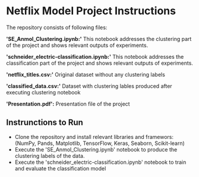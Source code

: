 # Netflix Model Project Instructions


The repository consists of following files:

**'SE_Anmol_Clustering.ipynb:'** This notebook addresses the clustering part of the project and shows relevant outputs of experiments.

**'schneider_electric-classification.ipynb:'** This notebook addresses the classification part of the project and shows relevant outputs of experiments.

**'netflix_titles.csv:'** Original dataset without any clustering labels

**'classified_data.csv:'** Dataset with clustering lables produced after executing clustering notebook

**'Presentation.pdf':** Presentation file of the project

## Instrunctions to Run

* Clone the repository and install relevant libraries and framewors: (NumPy, Pands, Matplotlib, TensorFlow, Keras, Seaborn, Scikit-learn)
* Execute the 'SE_Anmol_Clustering.ipynb' notebook to produce the clustering labels of the data.
* Execute the 'schneider_electric-classification.ipynb' notebook to train and evaluate the classification model

